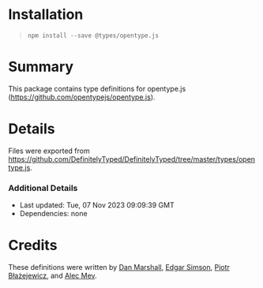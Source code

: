 # Installation
> `npm install --save @types/opentype.js`

# Summary
This package contains type definitions for opentype.js (https://github.com/opentypejs/opentype.js).

# Details
Files were exported from https://github.com/DefinitelyTyped/DefinitelyTyped/tree/master/types/opentype.js.

### Additional Details
 * Last updated: Tue, 07 Nov 2023 09:09:39 GMT
 * Dependencies: none

# Credits
These definitions were written by [Dan Marshall](https://github.com/danmarshall), [Edgar Simson](https://github.com/edzis), [Piotr Błażejewicz](https://github.com/peterblazejewicz), and [Alec Mev](https://github.com/alecmev).
